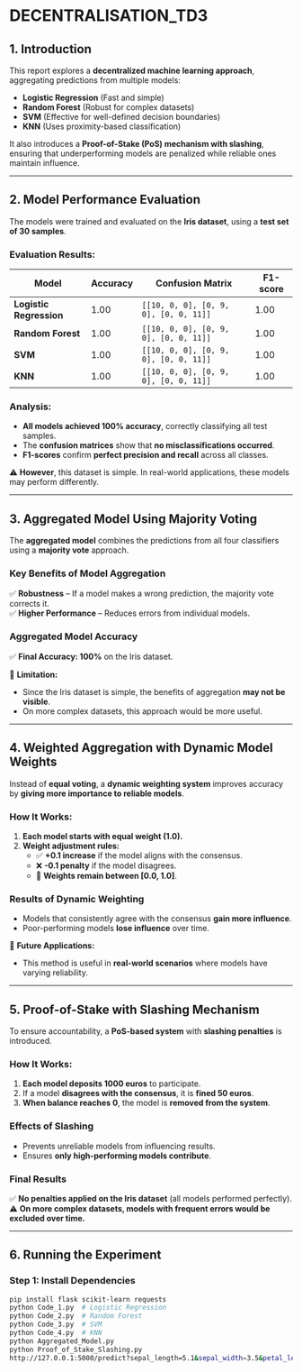 # DECENTRALISATION_TD3

## **1. Introduction**
This report explores a **decentralized machine learning approach**, aggregating predictions from multiple models:  
- **Logistic Regression** (Fast and simple)  
- **Random Forest** (Robust for complex datasets)  
- **SVM** (Effective for well-defined decision boundaries)  
- **KNN** (Uses proximity-based classification)  

It also introduces a **Proof-of-Stake (PoS) mechanism with slashing**, ensuring that underperforming models are penalized while reliable ones maintain influence.

---

## **2. Model Performance Evaluation**

The models were trained and evaluated on the **Iris dataset**, using a **test set of 30 samples**.  

### **Evaluation Results:**

| Model | Accuracy | Confusion Matrix | F1-score |
|-----------------|------------|---------------------------------|------------|
| **Logistic Regression** | 1.00 | `[[10, 0, 0], [0, 9, 0], [0, 0, 11]]` | 1.00 |
| **Random Forest** | 1.00 | `[[10, 0, 0], [0, 9, 0], [0, 0, 11]]` | 1.00 |
| **SVM** | 1.00 | `[[10, 0, 0], [0, 9, 0], [0, 0, 11]]` | 1.00 |
| **KNN** | 1.00 | `[[10, 0, 0], [0, 9, 0], [0, 0, 11]]` | 1.00 |

### **Analysis:**
- **All models achieved 100% accuracy**, correctly classifying all test samples.
- The **confusion matrices** show that **no misclassifications occurred**.
- **F1-scores** confirm **perfect precision and recall** across all classes.

⚠️ **However**, this dataset is simple. In real-world applications, these models may perform differently.

---

## **3. Aggregated Model Using Majority Voting**
The **aggregated model** combines the predictions from all four classifiers using a **majority vote** approach.

### **Key Benefits of Model Aggregation**
✅ **Robustness** – If a model makes a wrong prediction, the majority vote corrects it.  
✅ **Higher Performance** – Reduces errors from individual models.

### **Aggregated Model Accuracy**
✅ **Final Accuracy: 100%** on the Iris dataset.

📌 **Limitation:**  
- Since the Iris dataset is simple, the benefits of aggregation **may not be visible**.
- On more complex datasets, this approach would be more useful.

---

## **4. Weighted Aggregation with Dynamic Model Weights**
Instead of **equal voting**, a **dynamic weighting system** improves accuracy by **giving more importance to reliable models**.

### **How It Works:**
1. **Each model starts with equal weight (1.0).**  
2. **Weight adjustment rules:**
   - ✅ **+0.1 increase** if the model aligns with the consensus.
   - ❌ **-0.1 penalty** if the model disagrees.
   - 🔄 **Weights remain between [0.0, 1.0]**.

### **Results of Dynamic Weighting**
- Models that consistently agree with the consensus **gain more influence**.
- Poor-performing models **lose influence** over time.

🚀 **Future Applications:**  
- This method is useful in **real-world scenarios** where models have varying reliability.

---

## **5. Proof-of-Stake with Slashing Mechanism**
To ensure accountability, a **PoS-based system** with **slashing penalties** is introduced.

### **How It Works:**
1. **Each model deposits 1000 euros** to participate.
2. If a model **disagrees with the consensus**, it is **fined 50 euros**.
3. **When balance reaches 0**, the model is **removed from the system**.

### **Effects of Slashing**
- Prevents unreliable models from influencing results.
- Ensures **only high-performing models contribute**.

### **Final Results**
✅ **No penalties applied on the Iris dataset** (all models performed perfectly).  
⚠️ **On more complex datasets, models with frequent errors would be excluded over time.**

---

## **6. Running the Experiment**
### **Step 1: Install Dependencies**
```bash
pip install flask scikit-learn requests
python Code_1.py  # Logistic Regression
python Code_2.py  # Random Forest
python Code_3.py  # SVM
python Code_4.py  # KNN
python Aggregated_Model.py
python Proof_of_Stake_Slashing.py
http://127.0.0.1:5000/predict?sepal_length=5.1&sepal_width=3.5&petal_length=1.4&petal_width=0.2